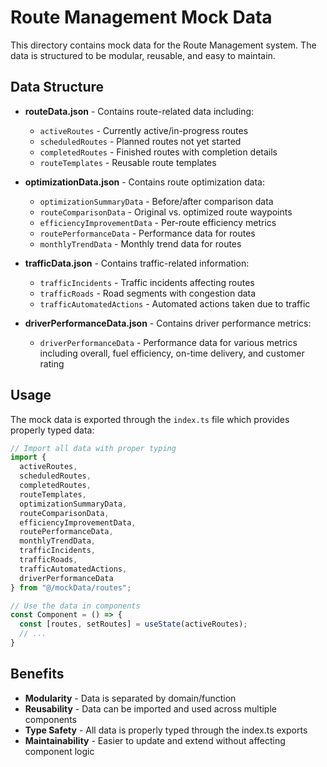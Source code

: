 # Route Management Mock Data

This directory contains mock data for the Route Management system. The data is structured to be modular, reusable, and easy to maintain.

## Data Structure

- **routeData.json** - Contains route-related data including:
  - `activeRoutes` - Currently active/in-progress routes
  - `scheduledRoutes` - Planned routes not yet started
  - `completedRoutes` - Finished routes with completion details
  - `routeTemplates` - Reusable route templates

- **optimizationData.json** - Contains route optimization data:
  - `optimizationSummaryData` - Before/after comparison data
  - `routeComparisonData` - Original vs. optimized route waypoints
  - `efficiencyImprovementData` - Per-route efficiency metrics
  - `routePerformanceData` - Performance data for routes
  - `monthlyTrendData` - Monthly trend data for routes

- **trafficData.json** - Contains traffic-related information:
  - `trafficIncidents` - Traffic incidents affecting routes
  - `trafficRoads` - Road segments with congestion data
  - `trafficAutomatedActions` - Automated actions taken due to traffic

- **driverPerformanceData.json** - Contains driver performance metrics:
  - `driverPerformanceData` - Performance data for various metrics including overall, fuel efficiency, on-time delivery, and customer rating

## Usage

The mock data is exported through the `index.ts` file which provides properly typed data:

```typescript
// Import all data with proper typing
import {
  activeRoutes,
  scheduledRoutes,
  completedRoutes,
  routeTemplates,
  optimizationSummaryData,
  routeComparisonData,
  efficiencyImprovementData,
  routePerformanceData,
  monthlyTrendData,
  trafficIncidents,
  trafficRoads,
  trafficAutomatedActions,
  driverPerformanceData
} from "@/mockData/routes";

// Use the data in components
const Component = () => {
  const [routes, setRoutes] = useState(activeRoutes);
  // ...
}
```

## Benefits

- **Modularity** - Data is separated by domain/function
- **Reusability** - Data can be imported and used across multiple components
- **Type Safety** - All data is properly typed through the index.ts exports
- **Maintainability** - Easier to update and extend without affecting component logic 